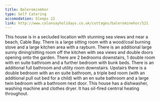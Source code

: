 ```yaml
---
title: Balerominmhor
type: Self Catering
accomodation: Sleeps 12
link: http://www.colonsayholidays.co.uk/cottages/balerominmhor/521
---
```


This house is in a secluded location with stunning sea views and near a beach, Cable Bay. There is a large sitting room with a wood/coal burning stove and a large kitchen area with a rayburn. There is an additional large sunny dining/sitting room off the kitchen with sea views and double doors opening onto the garden.  There are 2 bedrooms downstairs, 1 double room with en suite bathroom and a further bedroom with bunk beds. There is an additional full bathroom and utility room downstairs.  Upstairs there is a double bedroom with an en suite bathroom, a triple bed room (with an additional pull out bed for a child) with an en suite bathroom and a large twin bedroom with a bathroom next door.  This house has a dishwasher, washing machine and clothes dryer. It has oil-fired centrral heating throughout.